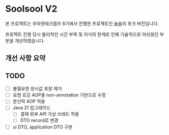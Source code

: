 # Soolsool V2

본 프로젝트는 우아한테크캠프 6기에서 진행한 프로젝트인 [술술](https://github.com/woowatechcamp/soolsool)의 포크 버전입니다.

프로젝트 진행 당시 물리적인 시간 부족 및 지식의 한계로 인해 기술적으로 아쉬웠던 부분을 개선하였습니다.

## 개선 사항 요약

## TODO

- [ ] 불필요한 원시값 포장 제거
- [ ] 요청 로깅 AOP을 non-annotation 기반으로 수정
- [ ] 분산락 AOP 적용
- [ ] Java 21 업그레이드
    - [ ] 결제 외부 API 가상 쓰레드 적용
    - [ ] DTO record로 변경
- [ ] ui DTO, application DTO 구분
